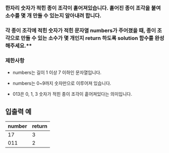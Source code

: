 ### 한자리 숫자가 적힌 종이 조각이 흩어져있습니다. 흩어진 종이 조각을 붙여 소수를 몇 개 만들 수 있는지 알아내려 합니다.

### 각 종이 조각에 적힌 숫자가 적힌 문자열 numbers가 주어졌을 때, 종이 조각으로 만들 수 있는 소수가 몇 개인지 return 하도록 solution 함수를 완성해주세요.**

### 제한사항

- numbers는 길이 1 이상 7 이하인 문자열입니다.

-  numbers는 0~9까지 숫자만으로 이루어져 있습니다.

-  013은 0, 1, 3 숫자가 적힌 종이 조각이 흩어져있다는 의미입니다.

## 입출력 예

| number | return |
| ------ | ------ |
| 17     | 3      |
| 011    | 2      |
